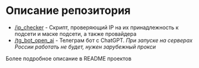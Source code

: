 #  Описание репозитория
 - [/ip_checker](https://github.com/komoart/test_tasks/tree/main/ip_checker) - Скрипт, проверяющий IP на их принадлежность к подсети и маске подсети, а также провайдера
 - [/tg_bot_open_ai](https://github.com/komoart/test_tasks/tree/main/tg_bot_open_ai) - Телеграм бот с ChatGPT. _При запуске на серверах России работать не будет, нужен зарубежный прокси_
 
 Более подробное описание в README проектов
